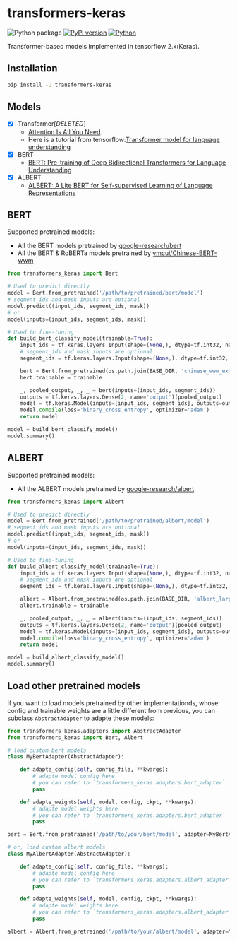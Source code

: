 # transformers-keras

![Python package](https://github.com/luozhouyang/transformers-keras/workflows/Python%20package/badge.svg)
[![PyPI version](https://badge.fury.io/py/transformers-keras.svg)](https://badge.fury.io/py/transformers-keras)
[![Python](https://img.shields.io/pypi/pyversions/transformers-keras.svg?style=plastic)](https://badge.fury.io/py/transformers-keras)

Transformer-based models implemented in tensorflow 2.x(Keras).

## Installation

```bash
pip install -U transformers-keras
```

## Models

- [x] Transformer[*DELETED*]
  * [Attention Is All You Need](https://arxiv.org/abs/1706.03762). 
  * Here is a tutorial from tensorflow:[Transformer model for language understanding](https://www.tensorflow.org/beta/tutorials/text/transformer)
- [x] BERT
  * [BERT: Pre-training of Deep Bidirectional Transformers for Language Understanding](https://arxiv.org/abs/1810.04805)
- [x] ALBERT
  * [ALBERT: A Lite BERT for Self-supervised Learning of Language Representations](https://arxiv.org/abs/1909.11942)


## BERT

Supported pretrained models:

* All the BERT models pretrained by [google-research/bert](https://github.com/google-research/bert)
* All the BERT & RoBERTa models pretrained by [ymcui/Chinese-BERT-wwm](https://github.com/ymcui/Chinese-BERT-wwm)

```python
from transformers_keras import Bert

# Used to predict directly
model = Bert.from_pretrained('/path/to/pretrained/bert/model')
# segment_ids and mask inputs are optional
model.predict((input_ids, segment_ids, mask))
# or
model(inputs=(input_ids, segment_ids, mask))

# Used to fine-tuning
def build_bert_classify_model(trainable=True):
    input_ids = tf.keras.layers.Input(shape=(None,), dtype=tf.int32, name='input_ids')
    # segment_ids and mask inputs are optional
    segment_ids = tf.keras.layers.Input(shape=(None,), dtype=tf.int32, name='segment_ids')

    bert = Bert.from_pretrained(os.path.join(BASE_DIR, 'chinese_wwm_ext_L-12_H-768_A-12'))
    bert.trainable = trainable

    _, pooled_output, _, _ = bert(inputs=(input_ids, segment_ids))
    outputs = tf.keras.layers.Dense(2, name='output')(pooled_output)
    model = tf.keras.Model(inputs=[input_ids, segment_ids], outputs=outputs)
    model.compile(loss='binary_cross_entropy', optimizer='adam')
    return model

model = build_bert_classify_model()
model.summary()
```


## ALBERT

Supported pretrained models:

* All the ALBERT models pretrained by [google-research/albert](https://github.com/google-research/albert)

```python
from transformers_keras import Albert

# Used to predict directly
model = Bert.from_pretrained('/path/to/pretrained/albert/model')
# segment_ids and mask inputs are optional
model.predict((input_ids, segment_ids, mask))
# or
model(inputs=(input_ids, segment_ids, mask))

# Used to fine-tuning 
def build_albert_classify_model(trainable=True):
    input_ids = tf.keras.layers.Input(shape=(None,), dtype=tf.int32, name='input_ids')
    # segment_ids and mask inputs are optional
    segment_ids = tf.keras.layers.Input(shape=(None,), dtype=tf.int32, name='segment_ids')

    albert = Albert.from_pretrained(os.path.join(BASE_DIR, 'albert_large_zh'))
    albert.trainable = trainable

    _, pooled_output, _, _ = albert(inputs=(input_ids, segment_ids))
    outputs = tf.keras.layers.Dense(2, name='output')(pooled_output)
    model = tf.keras.Model(inputs=[input_ids, segment_ids], outputs=outputs)
    model.compile(loss='binary_cross_entropy', optimizer='adam')
    return model

model = build_albert_classify_model()
model.summary()
```

## Load other pretrained models

If you want to load models pretrained by other implementationds, whose config and trainable weights are a little different from previous, you can subclass `AbstractAdapter` to adapte these models:

```python
from transformers_keras.adapters import AbstractAdapter
from transformers_keras import Bert, Albert

# load custom bert models
class MyBertAdapter(AbstractAdapter):

    def adapte_config(self, config_file, **kwargs):
        # adapte model config here
        # you can refer to `transformers_keras.adapters.bert_adapter`
        pass

    def adapte_weights(self, model, config, ckpt, **kwargs):
        # adapte model weights here
        # you can refer to `transformers_keras.adapters.bert_adapter`
        pass

bert = Bert.from_pretrained('/path/to/your/bert/model', adapter=MyBertAdapter())

# or, load custom albert models
class MyAlbertAdapter(AbstractAdapter):

    def adapte_config(self, config_file, **kwargs):
        # adapte model config here
        # you can refer to `transformers_keras.adapters.albert_adapter`
        pass

    def adapte_weights(self, model, config, ckpt, **kwargs):
        # adapte model weights here
        # you can refer to `transformers_keras.adapters.albert_adapter`
        pass

albert = Albert.from_pretrained('/path/to/your/albert/model', adapter=MyAlbertAdapter())
```
